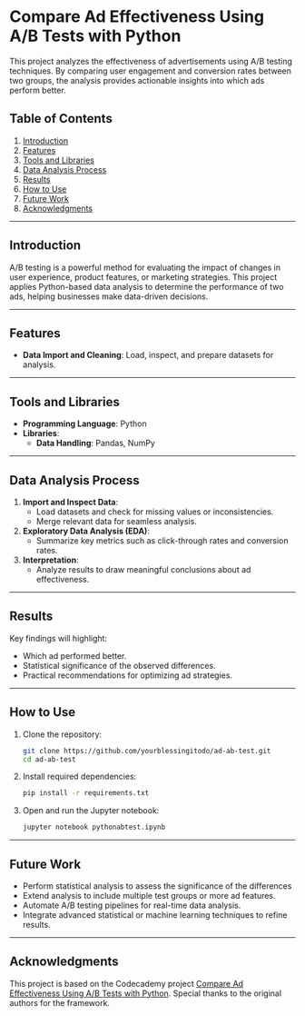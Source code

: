 # Compare Ad Effectiveness Using A/B Tests with Python

This project analyzes the effectiveness of advertisements using A/B testing techniques. By comparing user engagement and conversion rates between two groups, the analysis provides actionable insights into which ads perform better.

## Table of Contents
1. [Introduction](#introduction)
2. [Features](#features)
3. [Tools and Libraries](#tools-and-libraries)
4. [Data Analysis Process](#data-analysis-process)
5. [Results](#results)
6. [How to Use](#how-to-use)
7. [Future Work](#future-work)
8. [Acknowledgments](#acknowledgments)

---

## Introduction
A/B testing is a powerful method for evaluating the impact of changes in user experience, product features, or marketing strategies. This project applies Python-based data analysis to determine the performance of two ads, helping businesses make data-driven decisions.

---

## Features
- **Data Import and Cleaning**: Load, inspect, and prepare datasets for analysis.
---

## Tools and Libraries
- **Programming Language**: Python
- **Libraries**:
  - **Data Handling**: Pandas, NumPy

---

## Data Analysis Process
1. **Import and Inspect Data**: 
   - Load datasets and check for missing values or inconsistencies.
   - Merge relevant data for seamless analysis.
2. **Exploratory Data Analysis (EDA)**:
   - Summarize key metrics such as click-through rates and conversion rates.
4. **Interpretation**:
   - Analyze results to draw meaningful conclusions about ad effectiveness.

---

## Results
Key findings will highlight:
- Which ad performed better.
- Statistical significance of the observed differences.
- Practical recommendations for optimizing ad strategies.

---

## How to Use
1. Clone the repository:
   ```bash
   git clone https://github.com/yourblessingitodo/ad-ab-test.git
   cd ad-ab-test
   ```
2. Install required dependencies:
   ```bash
   pip install -r requirements.txt
   ```
3. Open and run the Jupyter notebook:
   ```bash
   jupyter notebook pythonabtest.ipynb
   ```

---

## Future Work
- Perform statistical analysis to assess the significance of the differences
- Extend analysis to include multiple test groups or more ad features.
- Automate A/B testing pipelines for real-time data analysis.
- Integrate advanced statistical or machine learning techniques to refine results.

---

## Acknowledgments
This project is based on the Codecademy project [Compare Ad Effectiveness Using A/B Tests with Python](https://www.codecademy.com/projects/practice/compare-ad-effectiveness-using-a-b-tests-with-python). Special thanks to the original authors for the framework.

